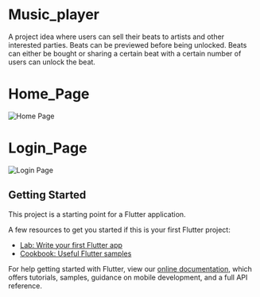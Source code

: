 # Music_player

A project idea where users can sell their beats to artists and other interested parties. Beats can be previewed before being unlocked. Beats can either be bought or sharing a certain beat with a certain number of users can unlock the beat.

# Home_Page
![Home Page](blob:https://web.whatsapp.com/15dc6d47-e677-4728-893e-ba05dd15fe04)

# Login_Page
![Login Page](https://drive.google.com/file/d/1X11UL5pr3yICKuOHRzMnnrqLbnt-WR9s/view?usp=sharing)

## Getting Started

This project is a starting point for a Flutter application.

A few resources to get you started if this is your first Flutter project:

- [Lab: Write your first Flutter app](https://flutter.dev/docs/get-started/codelab)
- [Cookbook: Useful Flutter samples](https://flutter.dev/docs/cookbook)

For help getting started with Flutter, view our
[online documentation](https://flutter.dev/docs), which offers tutorials,
samples, guidance on mobile development, and a full API reference.
